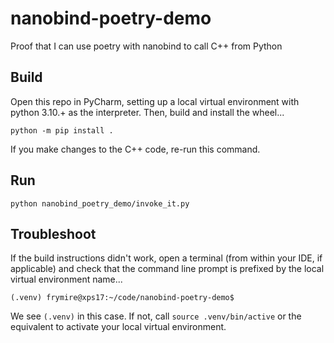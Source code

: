 # nanobind-poetry-demo
Proof that I can use poetry with nanobind to call C++ from Python

## Build
Open this repo in PyCharm, setting up a local virtual environment with python 3.10.+ as the interpreter. Then, build and install the wheel...

`
python -m pip install .
`

If you make changes to the C++ code, re-run this command.

## Run
`
python nanobind_poetry_demo/invoke_it.py
`

## Troubleshoot

If the build instructions didn't work, open a terminal (from within your IDE, if applicable) and check that the command line prompt is prefixed by the local virtual environment name...
```
(.venv) frymire@xps17:~/code/nanobind-poetry-demo$
```
We see `(.venv)` in this case. If not, call `source .venv/bin/active` or the equivalent to activate your local virtual environment.
